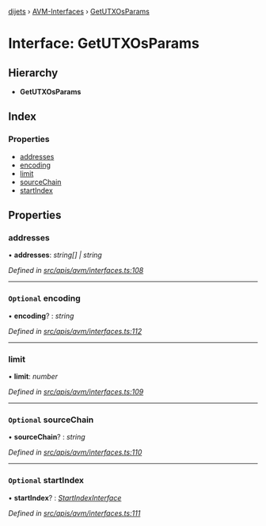 [dijets](../README.md) › [AVM-Interfaces](../modules/avm_interfaces.md) › [GetUTXOsParams](avm_interfaces.getutxosparams.md)

# Interface: GetUTXOsParams

## Hierarchy

* **GetUTXOsParams**

## Index

### Properties

* [addresses](avm_interfaces.getutxosparams.md#addresses)
* [encoding](avm_interfaces.getutxosparams.md#optional-encoding)
* [limit](avm_interfaces.getutxosparams.md#limit)
* [sourceChain](avm_interfaces.getutxosparams.md#optional-sourcechain)
* [startIndex](avm_interfaces.getutxosparams.md#optional-startindex)

## Properties

###  addresses

• **addresses**: *string[] | string*

*Defined in [src/apis/avm/interfaces.ts:108](https://github.com/Dijets-Inc/dijetsjs/blob/master/src/apis/avm/interfaces.ts#L108)*

___

### `Optional` encoding

• **encoding**? : *string*

*Defined in [src/apis/avm/interfaces.ts:112](https://github.com/Dijets-Inc/dijetsjs/blob/master/src/apis/avm/interfaces.ts#L112)*

___

###  limit

• **limit**: *number*

*Defined in [src/apis/avm/interfaces.ts:109](https://github.com/Dijets-Inc/dijetsjs/blob/master/src/apis/avm/interfaces.ts#L109)*

___

### `Optional` sourceChain

• **sourceChain**? : *string*

*Defined in [src/apis/avm/interfaces.ts:110](https://github.com/Dijets-Inc/dijetsjs/blob/master/src/apis/avm/interfaces.ts#L110)*

___

### `Optional` startIndex

• **startIndex**? : *[StartIndexInterface](avm_interfaces.startindexinterface.md)*

*Defined in [src/apis/avm/interfaces.ts:111](https://github.com/Dijets-Inc/dijetsjs/blob/master/src/apis/avm/interfaces.ts#L111)*

